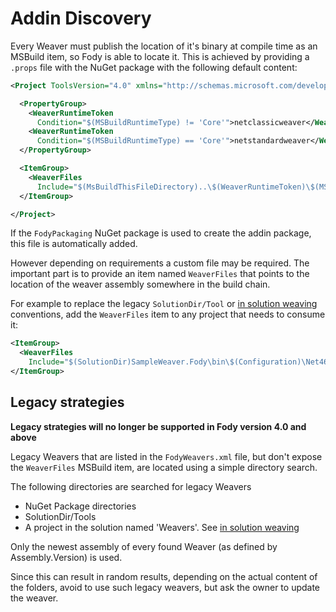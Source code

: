 # Addin Discovery

Every Weaver must publish the location of it's binary at compile time as an MSBuild item, so Fody is able to locate it. This is achieved by providing a `.props` file with the NuGet package with the following default content:

```xml
﻿<Project ToolsVersion="4.0" xmlns="http://schemas.microsoft.com/developer/msbuild/2003">

  <PropertyGroup>
    <WeaverRuntimeToken
      Condition="$(MSBuildRuntimeType) != 'Core'">netclassicweaver</WeaverRuntimeToken>
    <WeaverRuntimeToken
      Condition="$(MSBuildRuntimeType) == 'Core'">netstandardweaver</WeaverRuntimeToken>
  </PropertyGroup>

  <ItemGroup>
    <WeaverFiles
      Include="$(MsBuildThisFileDirectory)..\$(WeaverRuntimeToken)\$(MSBuildThisFileName).dll" />
  </ItemGroup>

</Project>
```

If the `FodyPackaging` NuGet package is used to create the addin package, this file is automatically added.

However depending on requirements a custom file may be required. The important part is to provide an item named `WeaverFiles` that points to the location of the weaver assembly somewhere in the build chain.

For example to replace the legacy `SolutionDir/Tool` or [in solution weaving](in-solution-weaving.md) conventions, add the `WeaverFiles` item to any project that needs to consume it:

```xml
<ItemGroup>
  <WeaverFiles
    Include="$(SolutionDir)SampleWeaver.Fody\bin\$(Configuration)\Net46\SampleWeaver.Fody.dll" />
</ItemGroup>
```


## Legacy strategies

**Legacy strategies will no longer be supported in Fody version 4.0 and above**

Legacy Weavers that are listed in the `FodyWeavers.xml` file, but don't expose the `WeaverFiles` MSBuild item, are located using a simple directory search.

The following directories are searched for legacy Weavers

 * NuGet Package directories
 * SolutionDir/Tools
 * A project in the solution named 'Weavers'. See [in solution weaving](in-solution-weaving.md)

Only the newest assembly of every found Weaver (as defined by Assembly.Version) is used.

Since this can result in random results, depending on the actual content of the folders, avoid to use such legacy weavers, but ask the owner to update the weaver.
